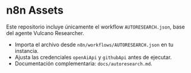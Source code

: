 # n8n Assets

Este repositorio incluye únicamente el workflow `AUTORESEARCH.json`, base del agente Vulcano Researcher.

- Importa el archivo desde `n8n/workflows/AUTORESEARCH.json` en tu instancia.
- Ajusta las credenciales `openAiApi` y `githubApi` antes de ejecutar.
- Documentación complementaria: `docs/autoresearch.md`.
